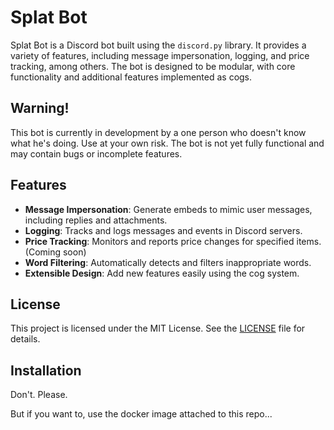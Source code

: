 # Splat Bot

Splat Bot is a Discord bot built using the `discord.py` library. It provides a variety of features, including message impersonation, logging, and price tracking, among others. The bot is designed to be modular, with core functionality and additional features implemented as cogs.

## Warning!
This bot is currently in development by a one person who doesn't know what he's doing. Use at your own risk. The bot is not yet fully functional and may contain bugs or incomplete features.

## Features

- **Message Impersonation**: Generate embeds to mimic user messages, including replies and attachments.
- **Logging**: Tracks and logs messages and events in Discord servers.
- **Price Tracking**: Monitors and reports price changes for specified items. (Coming soon)
- **Word Filtering**: Automatically detects and filters inappropriate words.
- **Extensible Design**: Add new features easily using the cog system.

## License
This project is licensed under the MIT License. See the [LICENSE](LICENSE) file for details.

## Installation
Don't. Please.

But if you want to, use the docker image attached to this repo...